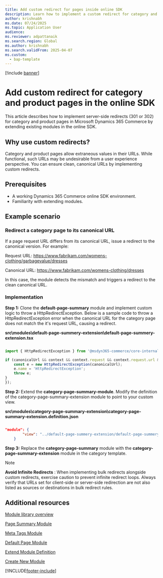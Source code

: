 ```yaml
---
title: Add custom redirect for pages inside online SDK
description: Learn how to implement a custom redirect for category and product pages by extending modules in the online SDK.
author: krishnabh
ms.date: 07/24/2025
ms.topic: Application User
audience: 
ms.reviewer: adpattanaik
ms.search.region: Global
ms.author: krishnabh
ms.search.validFrom: 2025-04-07
ms.custom: 
  - bap-template
---
```


[!include [banner](../includes/banner.md)]

# Add custom redirect for category and product pages in the online SDK

This article describes how to implement server-side redirects (301 or 302) for category and product pages in Microsoft Dynamics 365 Commerce by extending existing modules in the online SDK.

## Why use custom redirects?

Category and product pages allow extraneous values in their URLs. While functional, such URLs may be undesirable from a user experience perspective. You can ensure clean, canonical URLs by implementing custom redirects.

## Prerequisites

- A working Dynamics 365 Commerce online SDK environment.
- Familiarity with extending modules.

## Example scenario

### Redirect a category page to its canonical URL

If a page request URL differs from its canonical URL, issue a redirect to the canonical version. For example:

Request URL: https://www.fabrikam.com/womens-clothing/garbagevalue/dresses

Canonical URL: https://www.fabrikam.com/womens-clothing/dresses

In this case, the module detects the mismatch and triggers a redirect to the clean canonical URL.

### Implementation

**Step 1:** Clone the **default-page-summary** module and implement custom logic to throw a HttpRedirectException. Below is a sample code to throw a HttpRedirectException error when the canonical URL for the category page does not match the it's request URL, causing a redirect. 

**src\modules\default-page-summery-extension\default-page-summery-extension.tsx**

```typescript

import { HttpRedirectException } from '@msdyn365-commerce/core-internal';

if (canonicalUrl && context && context.request && context.request.url && canonicalUrl !== context.request.url.requestUrl.href) {
    const e = new HttpRedirectException(canonicalUrl);
    e.name = 'HttpRedirectException';
    throw e;
}
});
```

**Step 2:** Extend the **category-page-summary-module**. Modify the definition of the category-page-summary-extension module to point to your custom view.

**src\modules\category-page-summary-extension\category-page-summary-extension.definition.json**
```json

"module": {
		"view": "../default-page-summery-extension/default-page-summery-extension"
	}

```

**Step 3:**  Replace the **category-page-summary** module with the **category-page-summary-extension** module in the category template. 





> [!NOTE]
> **Avoid Infinite Redirects** : When implementing bulk redirects alongside custom redirects, exercise caution to prevent infinite redirect loops. 
>Always verify that URLs set for client-side or server-side redirection are not also listed as sources or destinations in bulk redirect rules. 


## Additional resources

[Module library overview](../starter-kit-overview.md)

[Page Summary Module](../dev-itpro/page-summary-module.md)

[Meta Tags Module](../dev-itpro/metatags-module.md)

[Default Page Module](../dev-itpro/default-page-module.md)

[Extend Module Definition](extend-module-definition.md)

[Create New Module](create-new-module.md)


[!INCLUDE[footer-include](../../includes/footer-banner.md)]
